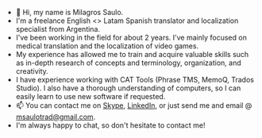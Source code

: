 - 👋 Hi, my name is Milagros Saulo.
- I'm a freelance English <> Latam Spanish translator and localization specialist from Argentina.
- I've been working in the field for about 2 years. I've mainly focused on medical translation and the localization of video games.
- My experience has allowed me to train and acquire valuable skills such as in-depth research of concepts and terminology, organization, and creativity.
- I have experience working with CAT Tools (Phrase TMS, MemoQ, Trados Studio). I also have a thorough understanding of computers, so I can easily learn to use new software if requested.
- 📫 You can contact me on [Skype](https://join.skype.com/invite/fO6a2xsA2NjF), [LinkedIn](https://www.linkedin.com/in/msaulotrad/?locale=en_US), or just send me and email @ msaulotrad@gmail.com.
- I'm always happy to chat, so don't hesitate to contact me!
